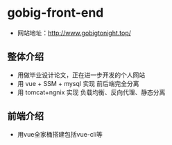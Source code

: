# gobig-front-end

- 网站地址：http://www.gobigtonight.top/

## 整体介绍
- 用做毕业设计论文，正在进一步开发的个人网站
- 用 vue + SSM + mysql 实现 前后端完全分离
- 用 tomcat+ngnix 实现 负载均衡、反向代理、静态分离

## 前端介绍
- 用vue全家桶搭建包括vue-cli等

